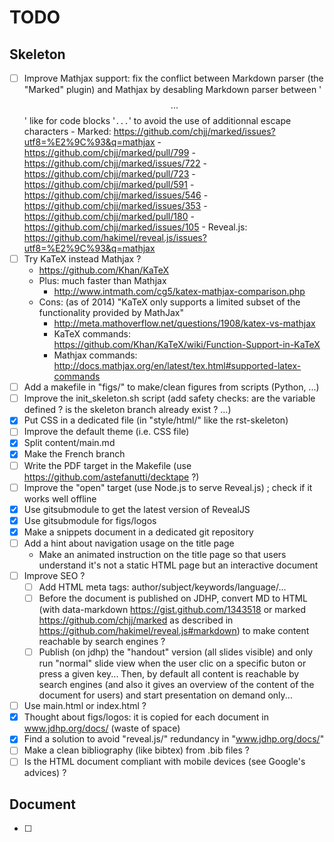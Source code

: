 # TODO

## Skeleton

- [ ] Improve Mathjax support: fix the conflict between Markdown parser (the
      "Marked" plugin) and Mathjax by desabling Markdown parser between
      '$$...$$' like for code blocks '```...```' to avoid the use of
      additionnal escape characters
      - Marked: https://github.com/chjj/marked/issues?utf8=%E2%9C%93&q=mathjax
          - https://github.com/chjj/marked/pull/799
          - https://github.com/chjj/marked/issues/722
          - https://github.com/chjj/marked/pull/723
          - https://github.com/chjj/marked/pull/591
          - https://github.com/chjj/marked/issues/546
          - https://github.com/chjj/marked/issues/353
          - https://github.com/chjj/marked/pull/180
          - https://github.com/chjj/marked/issues/105
      - Reveal.js: https://github.com/hakimel/reveal.js/issues?utf8=%E2%9C%93&q=mathjax
- [ ] Try KaTeX instead Mathjax ?
    - https://github.com/Khan/KaTeX
    - Plus: much faster than Mathjax
        - http://www.intmath.com/cg5/katex-mathjax-comparison.php
    - Cons: (as of 2014) "KaTeX only supports a limited subset of the functionality provided by MathJax"
        - http://meta.mathoverflow.net/questions/1908/katex-vs-mathjax
        - KaTeX commands: https://github.com/Khan/KaTeX/wiki/Function-Support-in-KaTeX
        - Mathjax commands: http://docs.mathjax.org/en/latest/tex.html#supported-latex-commands
- [ ] Add a makefile in "figs/" to make/clean figures from scripts (Python,
      ...)
- [ ] Improve the init_skeleton.sh script (add safety checks: are the variable
      defined ? is the skeleton branch already exist ? ...)
- [x] Put CSS in a dedicated file (in "style/html/" like the rst-skeleton)
- [ ] Improve the default theme (i.e. CSS file)
- [x] Split content/main.md
- [x] Make the French branch
- [ ] Write the PDF target in the Makefile (use https://github.com/astefanutti/decktape ?)
- [ ] Improve the "open" target (use Node.js to serve Reveal.js) ; check if it works well offline
- [x] Use gitsubmodule to get the latest version of RevealJS
- [x] Use gitsubmodule for figs/logos
- [x] Make a snippets document in a dedicated git repository
- [ ] Add a hint about navigation usage on the title page
    - Make an animated instruction on the title page so that users
      understand it's not a static HTML page but an interactive document
- [ ] Improve SEO ?
    - [ ] Add HTML meta tags: author/subject/keywords/language/...
    - [ ] Before the document is published on JDHP, convert MD to HTML (with
          data-markdown https://gist.github.com/1343518 or marked
          https://github.com/chjj/marked as described in
          https://github.com/hakimel/reveal.js#markdown) to make content
          reachable by search engines ?
    - [ ] Publish (on jdhp) the "handout" version (all slides visible)
          and only run "normal" slide view when the user clic on a specific buton 
          or press a given key... Then, by default all content is reachable
          by search engines (and also it gives an overview of the content
          of the document for users) and start presentation on demand only...
- [ ] Use main.html or index.html ?
- [x] Thought about figs/logos: it is copied for each document in
      www.jdhp.org/docs/ (waste of space)
- [x] Find a solution to avoid "reveal.js/" redundancy in "www.jdhp.org/docs/"
- [ ] Make a clean bibliography (like bibtex) from .bib files ?
- [ ] Is the HTML document compliant with mobile devices (see Google's
      advices) ?

## Document

- [ ] 
